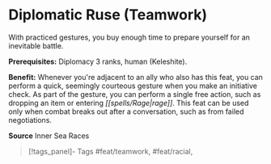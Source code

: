 ﻿---
cssclass: [feats]

---
# Diplomatic Ruse (Teamwork)

With practiced gestures, you buy enough time to prepare yourself for an inevitable battle.

**Prerequisites:** Diplomacy 3 ranks, human (Keleshite).

**Benefit:** Whenever you're adjacent to an ally who also has this feat, you can perform a quick, seemingly courteous gesture when you make an initiative check. As part of the gesture, you can perform a single free action, such as dropping an item or entering _[[spells/Rage|rage]]_. This feat can be used only when combat breaks out after a conversation, such as from failed negotiations.

**Source** Inner Sea Races
>[!tags_panel]- Tags
> #feat/teamwork, #feat/racial, 